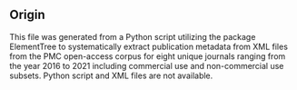 ## Origin
This file was generated from a Python script utilizing the package ElementTree to systematically extract publication metadata from XML files from the PMC open-access corpus for eight unique journals ranging from the year 2016 to 2021 including commercial use and non-commercial use subsets. Python script and XML files are not available.
